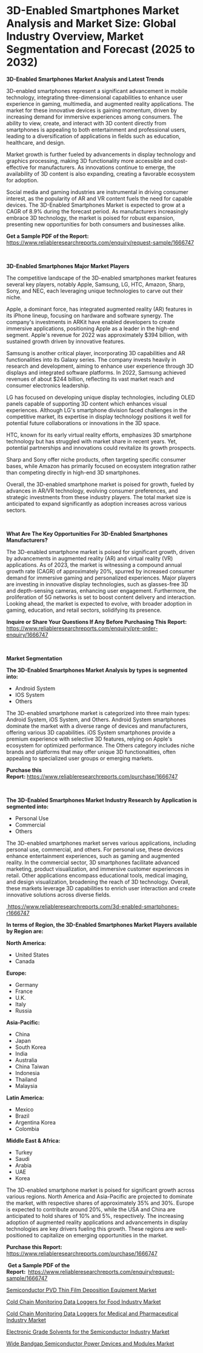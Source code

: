<p><h1>3D-Enabled Smartphones Market Analysis and Market Size: Global Industry Overview, Market Segmentation and Forecast (2025 to 2032)</h1></p><p><strong>3D-Enabled Smartphones Market Analysis and Latest Trends</strong></p>
<p><p>3D-enabled smartphones represent a significant advancement in mobile technology, integrating three-dimensional capabilities to enhance user experience in gaming, multimedia, and augmented reality applications. The market for these innovative devices is gaining momentum, driven by increasing demand for immersive experiences among consumers. The ability to view, create, and interact with 3D content directly from smartphones is appealing to both entertainment and professional users, leading to a diversification of applications in fields such as education, healthcare, and design.</p><p>Market growth is further fueled by advancements in display technology and graphics processing, making 3D functionality more accessible and cost-effective for manufacturers. As innovations continue to emerge, the availability of 3D content is also expanding, creating a favorable ecosystem for adoption. </p><p>Social media and gaming industries are instrumental in driving consumer interest, as the popularity of AR and VR content fuels the need for capable devices. The 3D-Enabled Smartphones Market is expected to grow at a CAGR of 8.9% during the forecast period. As manufacturers increasingly embrace 3D technology, the market is poised for robust expansion, presenting new opportunities for both consumers and businesses alike.</p></p>
<p><strong>Get a Sample PDF of the Report:&nbsp;</strong> <a href="https://www.reliableresearchreports.com/enquiry/request-sample/1666747?utm_campaign=36&utm_medium=2&utm_source=Github&utm_content=ia&utm_term=12022025&utm_id=3d-enabled-smartphones">https://www.reliableresearchreports.com/enquiry/request-sample/1666747</a></p>
<p>&nbsp;</p>
<p><strong>3D-Enabled Smartphones Major Market Players</strong></p>
<p><p>The competitive landscape of the 3D-enabled smartphones market features several key players, notably Apple, Samsung, LG, HTC, Amazon, Sharp, Sony, and NEC, each leveraging unique technologies to carve out their niche.</p><p>Apple, a dominant force, has integrated augmented reality (AR) features in its iPhone lineup, focusing on hardware and software synergy. The company's investments in ARKit have enabled developers to create immersive applications, positioning Apple as a leader in the high-end segment. Apple's revenue for 2022 was approximately $394 billion, with sustained growth driven by innovative features.</p><p>Samsung is another critical player, incorporating 3D capabilities and AR functionalities into its Galaxy series. The company invests heavily in research and development, aiming to enhance user experience through 3D displays and integrated software platforms. In 2022, Samsung achieved revenues of about $244 billion, reflecting its vast market reach and consumer electronics leadership.</p><p>LG has focused on developing unique display technologies, including OLED panels capable of supporting 3D content which enhances visual experiences. Although LG's smartphone division faced challenges in the competitive market, its expertise in display technology positions it well for potential future collaborations or innovations in the 3D space.</p><p>HTC, known for its early virtual reality efforts, emphasizes 3D smartphone technology but has struggled with market share in recent years. Yet, potential partnerships and innovations could revitalize its growth prospects.</p><p>Sharp and Sony offer niche products, often targeting specific consumer bases, while Amazon has primarily focused on ecosystem integration rather than competing directly in high-end 3D smartphones.</p><p>Overall, the 3D-enabled smartphone market is poised for growth, fueled by advances in AR/VR technology, evolving consumer preferences, and strategic investments from these industry players. The total market size is anticipated to expand significantly as adoption increases across various sectors.</p></p>
<p>&nbsp;</p>
<p><strong>What Are The Key Opportunities For 3D-Enabled Smartphones Manufacturers?</strong></p>
<p><p>The 3D-enabled smartphone market is poised for significant growth, driven by advancements in augmented reality (AR) and virtual reality (VR) applications. As of 2023, the market is witnessing a compound annual growth rate (CAGR) of approximately 20%, spurred by increased consumer demand for immersive gaming and personalized experiences. Major players are investing in innovative display technologies, such as glasses-free 3D and depth-sensing cameras, enhancing user engagement. Furthermore, the proliferation of 5G networks is set to boost content delivery and interaction. Looking ahead, the market is expected to evolve, with broader adoption in gaming, education, and retail sectors, solidifying its presence.</p></p>
<p><strong>Inquire or Share Your Questions If Any Before Purchasing This Report:</strong> <a href="https://www.reliableresearchreports.com/enquiry/pre-order-enquiry/1666747?utm_campaign=36&utm_medium=2&utm_source=Github&utm_content=ia&utm_term=12022025&utm_id=3d-enabled-smartphones">https://www.reliableresearchreports.com/enquiry/pre-order-enquiry/1666747</a></p>
<p>&nbsp;</p>
<p><strong>Market Segmentation</strong></p>
<p><strong>The 3D-Enabled Smartphones Market Analysis by types is segmented into:</strong></p>
<p><ul><li>Android System</li><li>IOS System</li><li>Others</li></ul></p>
<p><p>The 3D-enabled smartphone market is categorized into three main types: Android System, iOS System, and Others. Android System smartphones dominate the market with a diverse range of devices and manufacturers, offering various 3D capabilities. iOS System smartphones provide a premium experience with selective 3D features, relying on Apple's ecosystem for optimized performance. The Others category includes niche brands and platforms that may offer unique 3D functionalities, often appealing to specialized user groups or emerging markets.</p></p>
<p><strong>Purchase this Report:&nbsp;</strong><a href="https://www.reliableresearchreports.com/purchase/1666747?utm_campaign=36&utm_medium=2&utm_source=Github&utm_content=ia&utm_term=12022025&utm_id=3d-enabled-smartphones">https://www.reliableresearchreports.com/purchase/1666747</a></p>
<p>&nbsp;</p>
<p><strong>The 3D-Enabled Smartphones Market Industry Research by Application is segmented into:</strong></p>
<p><ul><li>Personal Use</li><li>Commercial</li><li>Others</li></ul></p>
<p><p>The 3D-enabled smartphones market serves various applications, including personal use, commercial, and others. For personal use, these devices enhance entertainment experiences, such as gaming and augmented reality. In the commercial sector, 3D smartphones facilitate advanced marketing, product visualization, and immersive customer experiences in retail. Other applications encompass educational tools, medical imaging, and design visualization, broadening the reach of 3D technology. Overall, these markets leverage 3D capabilities to enrich user interaction and create innovative solutions across diverse fields.</p></p>
<p><a href="https://www.reliableresearchreports.com/3d-enabled-smartphones-r1666747?utm_campaign=36&utm_medium=2&utm_source=Github&utm_content=ia&utm_term=12022025&utm_id=3d-enabled-smartphones">&nbsp;https://www.reliableresearchreports.com/3d-enabled-smartphones-r1666747</a></p>
<p><strong>In terms of Region, the 3D-Enabled Smartphones Market Players available by Region are:</strong></p>
<p>
    <p> <strong> North America: </strong>
        <ul>
            <li>United States</li>
            <li>Canada</li>
        </ul>
        </p> 
    <p> <strong> Europe: </strong>
        <ul>
            <li>Germany</li>
            <li>France</li>
            <li>U.K.</li>
            <li>Italy</li>
            <li>Russia</li>
        </ul>
        </p> 
    <p> <strong> Asia-Pacific: </strong>
        <ul>
            <li>China</li>
            <li>Japan</li>
            <li>South Korea</li>
            <li>India</li>
            <li>Australia</li>
            <li>China Taiwan</li>
            <li>Indonesia</li>
            <li>Thailand</li>
            <li>Malaysia</li>
        </ul>
        </p> 
    <p> <strong> Latin America: </strong>
        <ul>
            <li>Mexico</li>
            <li>Brazil</li>
            <li>Argentina Korea</li>
            <li>Colombia</li>
        </ul>
        </p> 
    <p> <strong> Middle East & Africa: </strong>
        <ul>
            <li>Turkey</li>
            <li>Saudi</li>
            <li>Arabia</li>
            <li>UAE</li>
            <li>Korea</li>
        </ul>
    </p>
    </p>
<p><p>The 3D-enabled smartphone market is poised for significant growth across various regions. North America and Asia-Pacific are projected to dominate the market, with respective shares of approximately 35% and 30%. Europe is expected to contribute around 20%, while the USA and China are anticipated to hold shares of 10% and 5%, respectively. The increasing adoption of augmented reality applications and advancements in display technologies are key drivers fueling this growth. These regions are well-positioned to capitalize on emerging opportunities in the market.</p></p>
<p><strong>Purchase this Report: </strong><a href="https://www.reliableresearchreports.com/purchase/1666747?utm_campaign=36&utm_medium=2&utm_source=Github&utm_content=ia&utm_term=12022025&utm_id=3d-enabled-smartphones">https://www.reliableresearchreports.com/purchase/1666747</a></p>
<p>&nbsp;<strong>Get a Sample PDF of the Report:&nbsp;&nbsp;</strong><a href="https://www.reliableresearchreports.com/enquiry/request-sample/1666747?utm_campaign=36&utm_medium=2&utm_source=Github&utm_content=ia&utm_term=12022025&utm_id=3d-enabled-smartphones">https://www.reliableresearchreports.com/enquiry/request-sample/1666747</a></p>
<p><strong></strong></p>
<p><p><a href="https://github.com/binnazcassam/Market-Research-Report-List-1/blob/main/semiconductor-pvd-thin-film-deposition-equipment-market.md?utm_campaign=36&utm_medium=2&utm_source=Github&utm_content=ia&utm_term=12022025&utm_id=3d-enabled-smartphones">Semiconductor PVD Thin Film Deposition Equipment Market</a></p><p><a href="https://github.com/pelahotayabe/Market-Research-Report-List-1/blob/main/cold-chain-monitoring-data-loggers-for-food-industry-market.md?utm_campaign=36&utm_medium=2&utm_source=Github&utm_content=ia&utm_term=12022025&utm_id=3d-enabled-smartphones">Cold Chain Monitoring Data Loggers for Food Industry Market</a></p><p><a href="https://github.com/raeezkenedz/Market-Research-Report-List-1/blob/main/cold-chain-monitoring-data-loggers-for-medical-and-pharmaceutical-industry-market.md?utm_campaign=36&utm_medium=2&utm_source=Github&utm_content=ia&utm_term=12022025&utm_id=3d-enabled-smartphones">Cold Chain Monitoring Data Loggers for Medical and Pharmaceutical Industry Market</a></p><p><a href="https://github.com/meuskocov/Market-Research-Report-List-1/blob/main/electronic-grade-solvents-for-the-semiconductor-industry-market.md?utm_campaign=36&utm_medium=2&utm_source=Github&utm_content=ia&utm_term=12022025&utm_id=3d-enabled-smartphones">Electronic Grade Solvents for the Semiconductor Industry Market</a></p><p><a href="https://github.com/elitasvimal/Market-Research-Report-List-1/blob/main/wide-bandgap-semiconductor-power-devices-and-modules-market.md?utm_campaign=36&utm_medium=2&utm_source=Github&utm_content=ia&utm_term=12022025&utm_id=3d-enabled-smartphones">Wide Bandgap Semiconductor Power Devices and Modules Market</a></p></p>